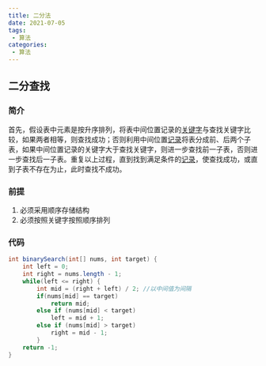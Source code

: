 ```yaml
---
title: 二分法
date: 2021-07-05
tags:
 - 算法
categories: 
 - 算法
---
```


## 二分查找

### 简介

首先，假设表中元素是按升序排列，将表中间位置记录的[关键字](https://baike.baidu.com/item/关键字)与查找关键字比较，如果两者相等，则查找成功；否则利用中间位置[记录](https://baike.baidu.com/item/记录/1837758)将表分成前、后两个子表，如果中间位置记录的关键字大于查找关键字，则进一步查找前一子表，否则进一步查找后一子表。重复以上过程，直到找到满足条件的[记录](https://baike.baidu.com/item/记录/1837758)，使查找成功，或直到子表不存在为止，此时查找不成功。

### 前提

1. 必须采用顺序存储结构
2. 必须按照关键字按照顺序排列

### 代码

```java
int binarySearch(int[] nums, int target) {
    int left = 0; 
    int right = nums.length - 1;
    while(left <= right) {
        int mid = (right + left) / 2; //以中间值为间隔
        if(nums[mid] == target)
            return mid; 
        else if (nums[mid] < target)
            left = mid + 1;
        else if (nums[mid] > target)
            right = mid - 1;
        }
    return -1;
}
```
<Vssue  />


